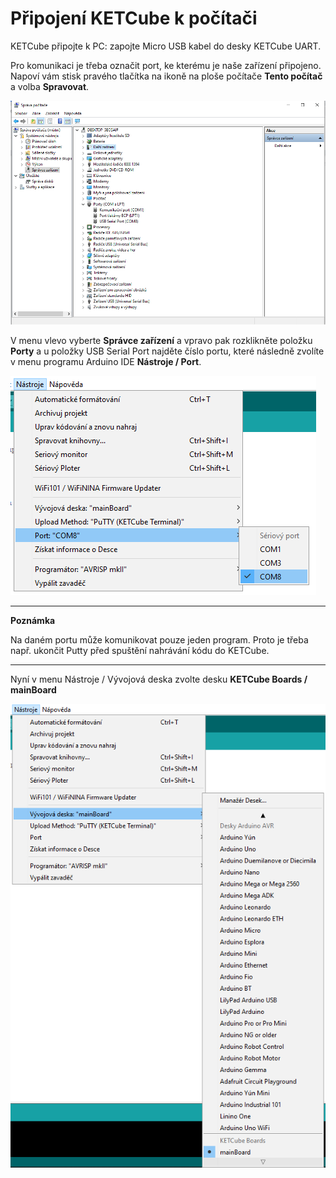 # Připojení KETCube k počítači

KETCube připojte k PC: zapojte Micro USB kabel do desky KETCube UART.

Pro komunikaci je třeba označit port, ke kterému je naše zařízení připojeno. Napoví vám stisk pravého tlačítka na ikoně na ploše počítače **Tento počítač** a volba **Spravovat**.

![windows Device Manager](img/connect/device_manager.png)

V menu vlevo vyberte **Správce zařízení** a vpravo pak rozklikněte položku **Porty** a u položky USB Serial Port najděte číslo portu, které následně zvolíte v menu programu Arduino IDE **Nástroje / Port**.

![Vybrat Port](img/connect/select_com.png)

---
**Poznámka**

Na daném portu může komunikovat pouze jeden program. Proto je třeba např. ukončit Putty před spuštění nahrávání kódu do KETCube.

---

Nyní v menu Nástroje / Vývojová deska zvolte desku **KETCube Boards / mainBoard**

![Vybrat desku](img/connect/ide_manager_select.png)
